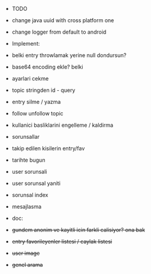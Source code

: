 - TODO
- change java uuid with cross platform one
- change logger from default to android


- Implement:
- belki entry throwlamak yerine null dondursun?
- base64 encoding ekle? belki

- ayarlari cekme 
- topic stringden id - query
- entry silme / yazma
- follow unfollow topic
- kullanici basliklarini engelleme / kaldirma
- sorunsallar
- takip edilen kisilerin entry/fav
- tarihte bugun
- user sorunsali
- user sorunsal yaniti
- sorunsal index
- mesajlasma


- doc:
- ~~gundem anonim ve kayitli icin farkli calisiyor? ona bak~~
- ~~entry favorileyenler listesi / caylak listesi~~
- ~~user image~~
- ~~genel arama~~